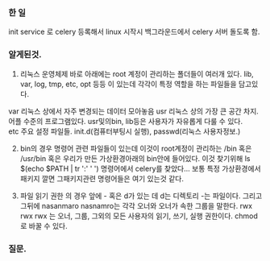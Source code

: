 ### 한 일 

init service 로 celery 등록해서 linux 시작시 백그라운드에서 celery 서버 돌도록 함.




### 알게된것.

1. 리눅스 운영체제 바로 아래에는 root 계정이 관리하는 폴더들이 여러개 있다. 
lib, var, log, tmp, etc, opt 등등 이 있는데 각각이 특정 역할을 하는 파일들을 담고있다.

var 리눅스 상에서 자주 변경되는 데이터 모아놓음 
usr 리눅스 상의 가장 큰 공간 차지. 어플 수준의 프로그램있다. usr및의bin, lib등은 사용자가 자유롭게 다룰 수 있다.  
etc 주요 설정 파일들. init.d(컴퓨터부팅시 실행), passwd(리눅스 사용자정보.)  


2. bin의 경우 명령어 관련 파일들이 있는데 
이것이 root계정이 관리하는  /bin 혹은 /usr/bin 혹은 우리가 만든 가상환경아래의 bin안에 들어있다. 이것 찾기위해 ls $(echo $PATH | tr ':' ' ') 명령어에서 celery를 찾았다... 보통 특정 가상환경에서 패키지 깔면 그패키지관련 명령어들은 여기 있는것 같다.  

3. 파일 읽기 권한 의 경우 
앞에 - 혹은 d가 있는 데 d는 디렉토리 -는 파일이다. 
그리고 그뒤에 nasanmaro nasnamro는 각각 오너와 오너가 속한 그룹을 말한다. 
rwx rwx rwx 는 오너, 그룹, 그외의 모든 사용자의 읽기, 쓰기, 실행 권한이다.
chmod로 바꿀 수 있다.   

### 질문.  



